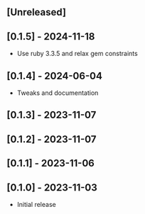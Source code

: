 ## [Unreleased]

## [0.1.5] - 2024-11-18

- Use ruby 3.3.5 and relax gem constraints

## [0.1.4] - 2024-06-04

- Tweaks and documentation

## [0.1.3] - 2023-11-07

## [0.1.2] - 2023-11-07

## [0.1.1] - 2023-11-06

## [0.1.0] - 2023-11-03

- Initial release
